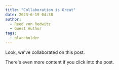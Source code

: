 ```yaml
---
title: "Collaboration is Great"
date: 2023-6-19 04:38
author:
  - Reed von Redwitz
  - Guest Author
tags:
  - placeholder
---
```


Look, we've collaborated on this post.

<!--more-->

There's even more content if you click into the post.
